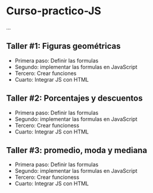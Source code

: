 # Curso-practico-JS

...

## Taller #1: Figuras geométricas

- Primera paso: Definir las formulas
- Segundo: implementar las formulas en JavaScript
- Tercero: Crear funciones
- Cuarto: Integrar JS con HTML

## Taller #2: Porcentajes y descuentos

- Primera paso: Definir las formulas
- Segundo: implementar las formulas en JavaScript
- Tercero: Crear funcioness
- Cuarto: Integrar JS con HTML

## Taller #3: promedio, moda y mediana

- Primera paso: Definir las formulas
- Segundo: implementar las formulas en JavaScript
- Tercero: Crear funcioness
- Cuarto: Integrar JS con HTML